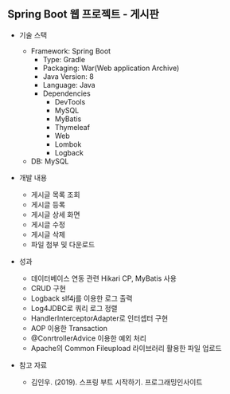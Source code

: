 ## Spring Boot 웹 프로젝트 - 게시판 

+ 기술 스택
  + Framework: Spring Boot
    + Type: Gradle
    + Packaging: War(Web application Archive)
    + Java Version: 8
    + Language: Java
    + Dependencies
      + DevTools
      + MySQL
      + MyBatis
      + Thymeleaf
      + Web
      + Lombok
      + Logback
  + DB: MySQL 
  
+ 개발 내용
  + 게시글 목록 조회
  + 게시글 등록
  + 게시글 상세 화면
  + 게시글 수정
  + 게시글 삭제
  + 파일 첨부 및 다운로드
  
+ 성과
  + 데이터베이스 연동 관련 Hikari CP, MyBatis 사용
  + CRUD 구현
  + Logback slf4j를 이용한 로그 출력
  + Log4JDBC로 쿼리 로그 정렬
  + HandlerInterceptorAdapter로 인터셉터 구현
  + AOP 이용한 Transaction
  + @ConrtrollerAdvice 이용한 예외 처리
  + Apache의 Common Fileupload 라이브러리 활용한 파일 업로드
  
+ 참고 자료
  + 김인우. (2019). 스프링 부트 시작하기. 프로그래밍인사이트
